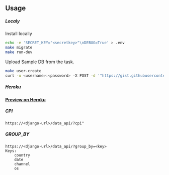 ## Usage

##### Localy
Install locally 

```bash
echo -e 'SECRET_KEY="<secretkey>"\nDEBUG=True' > .env
make migrate
make run-dev
```
Upload Sample DB from the task.

```bash
make user-create
curl -u <username>:<password> -X POST -d '"https://gist.githubusercontent.com/kotik/3baa5f53997cce85cc0336cb1256ba8b/raw/3c2a590b9fb3e9c415a99e56df3ddad5812b292f/dataset.csv"' --header 'Content-Type: application/json' http://<django-url>/upload
```

##### Heroku

**[Preview on Heroku](https://aht-linked.herokuapp.com/)**



##### CPI
```
https://<django-url>/data_api/?cpi"
```

##### GROUP_BY
```
https://<django-url>/data_api/?group_by=<key>
Keys:
    country
    date
    channel
    os
```